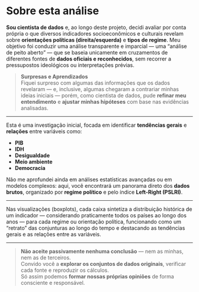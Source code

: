 # Sobre esta análise

**Sou cientista de dados** e, ao longo deste projeto, decidi avaliar por conta própria o que diversos indicadores socioeconômicos e culturais revelam sobre **orientações políticas (direita/esquerda)** e **tipos de regime**. Meu objetivo foi conduzir uma análise transparente e imparcial — uma “análise de peito aberto” — que se baseia unicamente em cruzamentos de diferentes fontes de **dados oficiais e reconhecidos**, sem recorrer a pressupostos ideológicos ou interpretações prévias.

> **Surpresas e Aprendizados**  
> Fiquei surpreso com algumas das informações que os dados revelaram — e, inclusive, algumas chegaram a contrariar minhas ideias iniciais — porém, como cientista de dados, pude **refinar meu entendimento** e **ajustar minhas hipóteses** com base nas evidências analisadas.

---

Esta é uma investigação inicial, focada em identificar **tendências gerais** e **relações** entre variáveis como:

- **PIB**  
- **IDH**  
- **Desigualdade**  
- **Meio ambiente**  
- **Democracia**

Não me aprofundei ainda em análises estatísticas avançadas ou em modelos complexos: aqui, você encontrará um panorama direto dos **dados brutos**, organizado por **regime político** e pelo índice **Left-Right (PSLRI)**.

---

Nas visualizações (boxplots), cada caixa sintetiza a distribuição histórica de um indicador — considerando praticamente todos os países ao longo dos anos — para cada regime ou orientação política, funcionando como um “retrato” das conjunturas ao longo do tempo e destacando as tendências gerais e as relações entre as variáveis.

---

> **Não aceite passivamente nenhuma conclusão** — nem as minhas, nem as de terceiros.  
> Convido você a **explorar os conjuntos de dados originais**, verificar cada fonte e reproduzir os cálculos.  
> Só assim podemos **formar nossas próprias opiniões** de forma consciente e responsável.